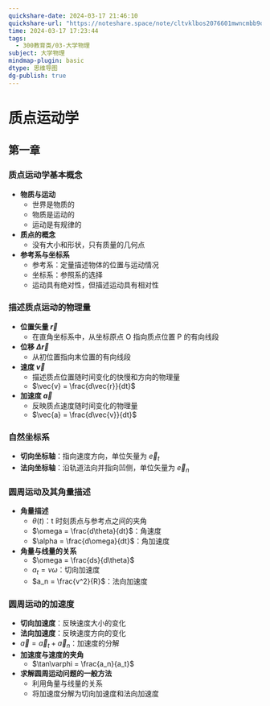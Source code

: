 ```yaml
---
quickshare-date: 2024-03-17 21:46:10
quickshare-url: "https://noteshare.space/note/cltvklbos2076601mwncmbb9qx#XR7ns6m40nImjYcmBP6xQovZEwi4NmEcRelrdHcEowo"
time: 2024-03-17 17:23:44
tags:
  - 300教育类/03-大学物理
subject: 大学物理
mindmap-plugin: basic
dtype: 思维导图
dg-publish: true
---
```


# 质点运动学

## 第一章

### 质点运动学基本概念
- **物质与运动**
    - 世界是物质的
    - 物质是运动的
    - 运动是有规律的
- **质点的概念**
    - 没有大小和形状，只有质量的几何点
- **参考系与坐标系**
    - 参考系：定量描述物体的位置与运动情况
    - 坐标系：参照系的选择
    - 运动具有绝对性，但描述运动具有相对性

### 描述质点运动的物理量
- **位置矢量 $\vec{r}$**
    - 在直角坐标系中，从坐标原点 O 指向质点位置 P 的有向线段
- **位移 $\Delta \vec{r}$**
    - 从初位置指向末位置的有向线段
- **速度 $\vec{v}$**
    - 描述质点位置随时间变化的快慢和方向的物理量
    - $\vec{v} = \frac{d\vec{r}}{dt}$
- **加速度 $\vec{a}$**
    - 反映质点速度随时间变化的物理量
    - $\vec{a} = \frac{d\vec{v}}{dt}$

### 自然坐标系
- **切向坐标轴**：指向速度方向，单位矢量为 $\vec{e}_t$
- **法向坐标轴**：沿轨道法向并指向凹侧，单位矢量为 $\vec{e}_n$

### 圆周运动及其角量描述
- **角量描述**
    - $\theta(t)$：t 时刻质点与参考点之间的夹角
    - $\omega = \frac{d\theta}{dt}$：角速度
    - $\alpha = \frac{d\omega}{dt}$：角加速度
- **角量与线量的关系**
    - $\omega = \frac{ds}{d\theta}$
    - $a_t = v\omega$：切向加速度
    - $a_n = \frac{v^2}{R}$：法向加速度

### 圆周运动的加速度
- **切向加速度**：反映速度大小的变化
- **法向加速度**：反映速度方向的变化
- $\vec{a} = \vec{a}_t + \vec{a}_n$：加速度的分解
- **加速度与速度的夹角**
    - $\tan\varphi = \frac{a_n}{a_t}$
- **求解圆周运动问题的一般方法**
    - 利用角量与线量的关系
    - 将加速度分解为切向加速度和法向加速度


 